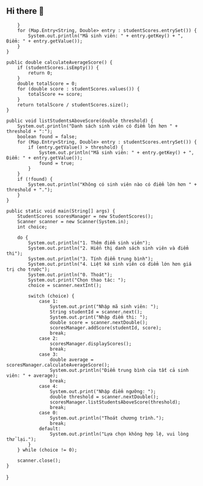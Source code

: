 ## Hi there 👋

<!--
**trieuhung2005/trieuhung2005** is a ✨ _special_ ✨ repository because its `README.md` (this file) appears on your GitHub profile.

Here are some ideas to get you started:

- 🔭 I’m currently working on ...
- 🌱 I’m currently learning ...
- 👯 I’m looking to collaborate on ...
- 🤔 I’m looking for help with ...
- 💬 Ask me about ...
- 📫 How to reach me: ...
- 😄 Pronouns: ...
- ⚡ Fun fact: ...
-->
        }
        for (Map.Entry<String, Double> entry : studentScores.entrySet()) {
            System.out.println("Mã sinh viên: " + entry.getKey() + ", Điểm: " + entry.getValue());
        }
    }

    public double calculateAverageScore() {
        if (studentScores.isEmpty()) {
            return 0;
        }
        double totalScore = 0;
        for (double score : studentScores.values()) {
            totalScore += score;
        }
        return totalScore / studentScores.size();
    }

    public void listStudentsAboveScore(double threshold) {
        System.out.println("Danh sách sinh viên có điểm lớn hơn " + threshold + ":");
        boolean found = false;
        for (Map.Entry<String, Double> entry : studentScores.entrySet()) {
            if (entry.getValue() > threshold) {
                System.out.println("Mã sinh viên: " + entry.getKey() + ", Điểm: " + entry.getValue());
                found = true;
            }
        }
        if (!found) {
            System.out.println("Không có sinh viên nào có điểm lớn hơn " + threshold + ".");
        }
    }

    public static void main(String[] args) {
        StudentScores scoresManager = new StudentScores();
        Scanner scanner = new Scanner(System.in);
        int choice;

        do {
            System.out.println("1. Thêm điểm sinh viên");
            System.out.println("2. Hiển thị danh sách sinh viên và điểm thi");
            System.out.println("3. Tính điểm trung bình");
            System.out.println("4. Liệt kê sinh viên có điểm lớn hơn giá trị cho trước");
            System.out.println("0. Thoát");
            System.out.print("Chọn thao tác: ");
            choice = scanner.nextInt();

            switch (choice) {
                case 1:
                    System.out.print("Nhập mã sinh viên: ");
                    String studentId = scanner.next();
                    System.out.print("Nhập điểm thi: ");
                    double score = scanner.nextDouble();
                    scoresManager.addScore(studentId, score);
                    break;
                case 2:
                    scoresManager.displayScores();
                    break;
                case 3:
                    double average = scoresManager.calculateAverageScore();
                    System.out.println("Điểm trung bình của tất cả sinh viên: " + average);
                    break;
                case 4:
                    System.out.print("Nhập điểm ngưỡng: ");
                    double threshold = scanner.nextDouble();
                    scoresManager.listStudentsAboveScore(threshold);
                    break;
                case 0:
                    System.out.println("Thoát chương trình.");
                    break;
                default:
                    System.out.println("Lựa chọn không hợp lệ, vui lòng thử lại.");
            }
        } while (choice != 0);

        scanner.close();
    }
}
